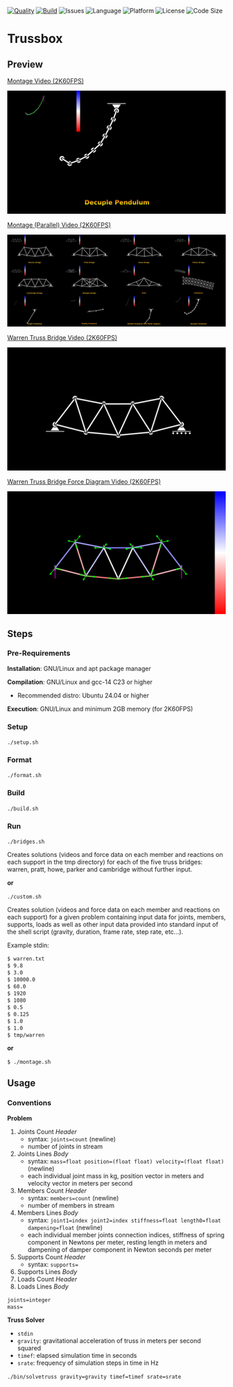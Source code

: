 [![Quality](https://github.com/Elixonus/trussbox/actions/workflows/quality.yml/badge.svg)](https://github.com/Elixonus/trussbox/actions/workflows/quality.yml)
[![Build](https://github.com/Elixonus/trussbox/actions/workflows/build.yml/badge.svg)](https://github.com/Elixonus/trussbox/actions/workflows/build.yml)
![Issues](https://img.shields.io/github/issues/Elixonus/trussbox)
![Language](https://img.shields.io/badge/Language-C23-blue)
![Platform](https://img.shields.io/badge/Platform-GNU/Linux-orange)
![License](https://img.shields.io/badge/License-MIT-red.svg)
![Code Size](https://img.shields.io/github/languages/code-size/Elixonus/trussbox)

# Trussbox

## Preview

[Montage Video (2K60FPS)](./previewmt.mp4)

[![Montage Image](./previewmt.png)](./previewmt.mp4)

[Montage (Parallel) Video (2K60FPS)](./previewmtpl.mp4)

[![Montage (Parallel) Image](./previewmtpl.png)](./previewmtpl.mp4)

[Warren Truss Bridge Video (2K60FPS)](./preview.mp4)

[![Warren Truss Bridge Image](./preview.png)](./preview.mp4)

[Warren Truss Bridge Force Diagram Video (2K60FPS)](./previewfd.mp4)

[![Warren Truss Bridge Force Diagram](./previewfd.png)](./previewfd.mp4)

## Steps

### Pre-Requirements

**Installation**: GNU/Linux and apt package manager

**Compilation**: GNU/Linux and gcc-14 C23 or higher

* Recommended distro: Ubuntu 24.04 or higher

**Execution**: GNU/Linux and minimum 2GB memory (for 2K60FPS)

### Setup

```./setup.sh```

### Format

```./format.sh```

### Build

```./build.sh```

### Run

```./bridges.sh```

Creates solutions (videos and force data on each member and reactions on each support in the tmp directory) for each of the five truss bridges: warren, pratt, howe, parker and cambridge without further input.

**or**

```./custom.sh```

Creates solution (videos and force data on each member and reactions on each support) for a given problem containing input data for joints, members, supports, loads as well as other input data provided into standard input of the shell script (gravity, duration, frame rate, step rate, etc...).

Example stdin:

```
$ warren.txt
$ 9.8
$ 3.0
$ 10000.0
$ 60.0
$ 1920
$ 1080
$ 0.5
$ 0.125
$ 1.0
$ 1.0
$ tmp/warren
```

**or**

```$ ./montage.sh```

## Usage

### Conventions

**Problem**

1. Joints Count *Header*
   * syntax: ```joints=count``` (newline)
   * number of joints in stream
2. Joints Lines *Body*
   * syntax: ```mass=float position=(float float) velocity=(float float)``` (newline)
   * each individual joint mass in kg, position vector in meters and velocity vector in meters per second
3. Members Count *Header*
   * syntax: ```members=count``` (newline)
   * number of members in stream
4. Members Lines *Body*
   * syntax: ```joint1=index joint2=index stiffness=float length0=float dampening=float``` (newline)
   * each individual member joints connection indices, stiffness of spring component in Newtons per meter, resting length in meters and dampening of damper component in Newton seconds per meter
5. Supports Count *Header*
   * syntax: ```supports=```
6. Supports Lines *Body*
7. Loads Count *Header*
8. Loads Lines *Body*



```
joints=integer
mass=
```

**Truss Solver**

* ```stdin```
* ```gravity```: gravitational acceleration of truss in meters per second squared
* ```timef```: elapsed simulation time in seconds
* ```srate```: frequency of simulation steps in time in Hz

```./bin/solvetruss gravity=gravity timef=timef srate=srate```

